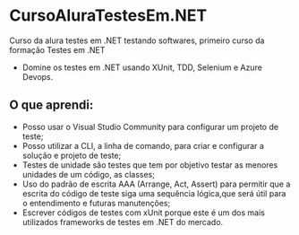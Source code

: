 # CursoAluraTestesEm.NET
Curso da alura testes em .NET testando softwares, primeiro curso da formação Testes em .NET
* Domine os testes em .NET usando XUnit, TDD, Selenium e Azure Devops.

## O que aprendi:
* Posso usar o Visual Studio Community para configurar um projeto de teste;
* Posso utilizar a CLI, a linha de comando, para criar e configurar a solução e projeto de teste;
* Testes de unidade são testes que tem por objetivo testar as menores unidades de um código, as classes;
* Uso do padrão de escrita AAA (Arrange, Act, Assert) para permitir que a escrita do código de teste siga uma sequência lógica,que será útil para o entendimento e futuras manutenções;
* Escrever códigos de testes com xUnit porque este é um dos mais utilizados frameworks de testes em .NET do mercado.

